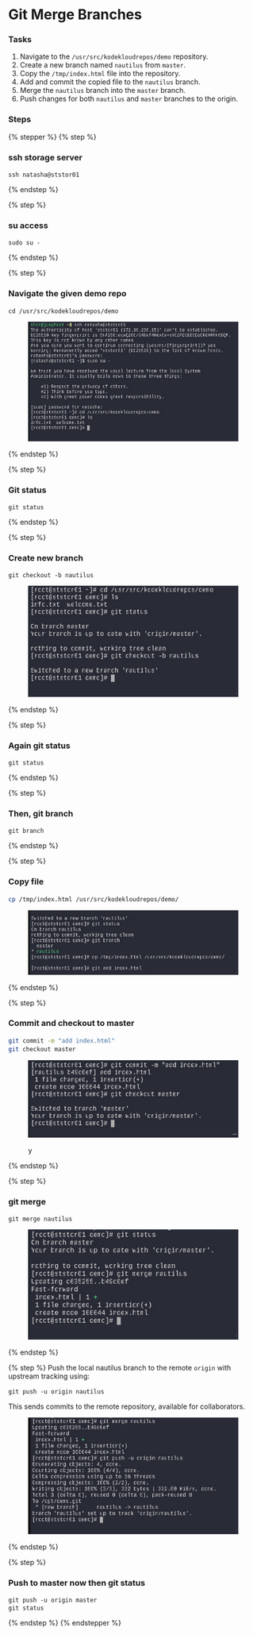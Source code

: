 # Git Merge Branches

### Tasks

1. Navigate to the `/usr/src/kodekloudrepos/demo` repository.
2. Create a new branch named `nautilus` from `master`.
3. Copy the `/tmp/index.html` file into the repository.
4. Add and commit the copied file to the `nautilus` branch.
5. Merge the `nautilus` branch into the `master` branch.
6. Push changes for both `nautilus` and `master` branches to the origin.

### Steps

{% stepper %}
{% step %}
### ssh storage server

```
ssh natasha@ststor01
```
{% endstep %}

{% step %}
### su access

```
sudo su -

```
{% endstep %}

{% step %}
### Navigate the given demo repo

```
cd /usr/src/kodekloudrepos/demo
```

<figure><img src="../.gitbook/assets/image (3) (1) (1).png" alt=""><figcaption></figcaption></figure>
{% endstep %}

{% step %}
### Git status

```
git status
```
{% endstep %}

{% step %}
### Create new branch

```
git checkout -b nautilus
```

<figure><img src="../.gitbook/assets/image (1) (1) (1) (1).png" alt=""><figcaption></figcaption></figure>
{% endstep %}

{% step %}
### Again git status

```
git status
```
{% endstep %}

{% step %}
### Then, git branch

```
git branch
```
{% endstep %}

{% step %}
### Copy file

```bash
cp /tmp/index.html /usr/src/kodekloudrepos/demo/
```

<figure><img src="../.gitbook/assets/image (2) (1) (1) (1).png" alt=""><figcaption></figcaption></figure>
{% endstep %}

{% step %}
### Commit and checkout to master

```bash
git commit -m "add index.html"
git checkout master
```

<figure><img src="../.gitbook/assets/image (3) (1) (1) (1).png" alt=""><figcaption><p>y</p></figcaption></figure>
{% endstep %}

{% step %}
### git merge

```
git merge nautilus
```

<figure><img src="../.gitbook/assets/image (4).png" alt=""><figcaption></figcaption></figure>
{% endstep %}

{% step %}
Push the local nautilus branch to the remote `origin` with upstream tracking using:

```
git push -u origin nautilus

```

This sends commits to the remote repository, available for collaborators.

<figure><img src="../.gitbook/assets/image (5).png" alt=""><figcaption></figcaption></figure>
{% endstep %}

{% step %}
### Push to master now then git status

```
git push -u origin master
git status
```
{% endstep %}
{% endstepper %}
